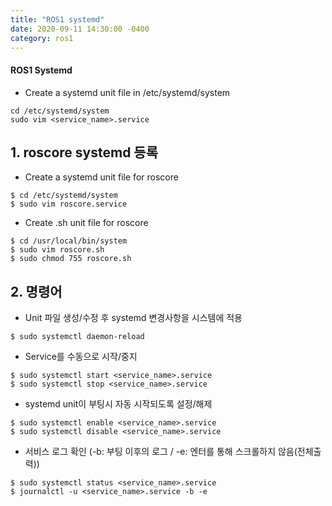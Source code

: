 ```yaml
---
title: "ROS1 systemd"
date: 2020-09-11 14:30:00 -0400
category: ros1
---
```


#### ROS1 Systemd

- Create a systemd unit file in /etc/systemd/system
```
cd /etc/systemd/system
sudo vim <service_name>.service
```  

## 1. roscore systemd 등록

- Create a systemd unit file for roscore
```
$ cd /etc/systemd/system
$ sudo vim roscore.service
```

- Create .sh unit file for roscore
```
$ cd /usr/local/bin/system
$ sudo vim roscore.sh
$ sudo chmod 755 roscore.sh
```

## 2. 명령어

- Unit 파일 생성/수정 후 systemd 변경사항을 시스템에 적용
```
$ sudo systemctl daemon-reload
```  

- Service를 수동으로 시작/중지
```
$ sudo systemctl start <service_name>.service
$ sudo systemctl stop <service_name>.service
```

- systemd unit이 부팅시 자동 시작되도록 설정/해제
```
$ sudo systemctl enable <service_name>.service
$ sudo systemctl disable <service_name>.service
```

- 서비스 로그 확인 (-b: 부팅 이후의 로그 / -e: 엔터를 통해 스크롤하지 않음(전체출력))
```
$ sudo systemctl status <service_name>.service
$ journalctl -u <service_name>.service -b -e
```
